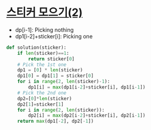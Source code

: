 # [스티커 모으기(2)](https://school.programmers.co.kr/learn/courses/30/lessons/12971)
- dp[i-1]: Picking nothing
- dp1[i-2]+sticker[i]: Picking one
~~~python
def solution(sticker):
    if len(sticker)==1:
        return sticker[0]
    # Pick the 1st one
    dp1 = [0] * len(sticker)
    dp1[0] = dp1[1] = sticker[0]
    for i in range(2, len(sticker)-1):
        dp1[i] = max(dp1[i-2]+sticker[i], dp1[i-1])
    # Pick the 2nd one
    dp2=[0]*len(sticker)
    dp2[1]=sticker[1]
    for i in range(2, len(sticker)):
        dp2[i] = max(dp2[i-2]+sticker[i], dp2[i-1])
    return max(dp1[-2], dp2[-1])
~~~
